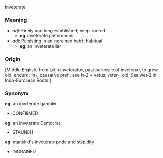 inveterate
### Meaning
+ _adj_: Firmly and long established; deep-rooted
    + __eg__: inveterate preferences
+ _adj_: Persisting in an ingrained habit; habitual
    + __eg__: an inveterate liar

### Origin

[Middle English, from Latin inveterātus, past participle of inveterārī, to grow old, endure : in-, causative pref.; see in-2 + vetus, veter-, old; See wet-2 in Indo-European Roots.]

### Synonym

__eg__: an inveterate gambler

+ CONFIRMED

__eg__: an inveterate Democrat

+ STAUNCH

__eg__: mankind's inveterate pride and stupidity

+ INGRAINED



